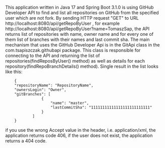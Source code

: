 This application written in Java 17 and Spring Boot 3.1.0 is using GitHub Developer API to find and list
all repositories on GitHub
from the specified user which are not fork. By sending HTTP request "GET" 
to URL http://localhost:8080/api/getRepoByUser ,
for example http://localhost:8080/api/getRepoByUser?name=TomaszSap,
the API returns list of repositories with name, 
owner name and for every one of them list of branches
with their names and last commit sha. The main  mechanism that uses the GitHub Developer Api is in the GitApi 
class in the com.tsapiszczak.githubapi package. This class is responsible for connecting to the API and
returning the list of repositories(findReposByUser() method)
as well as details for each repository(findRepoBranchDetails() method). Single result in the list looks like this:
<br />
        
        {
        "repositoryName": "RepositoryName", 
        "ownersLogin": "Owner",
        "gitBranches": [
                    {
                        "name": "master",
                        "lastCommitSha": "11111111111111111111111111"
                    }
                ]
        }
if you use the wrong Accept value in the header, i.e. application/xml, the application returns code 406,
if the user does not exist, the application returns a 404 code. 